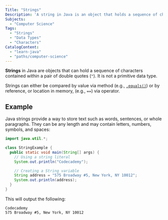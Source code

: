 ```yaml
---
Title: "Strings"
Description: 'A string in Java is an object that holds a sequence of characters contained within a pair of double quotes (").'
Subjects:
  - "Computer Science"
Tags:
  - "Strings"
  - "Data Types"
  - "Characters"
CatalogContent:
  - "learn-java"
  - "paths/computer-science"
---
```


**Strings** in Java are objects that can hold a sequence of characters contained within a pair of double quotes (`"`). It is not a primitive data type.

Strings can either be compared by value via method (e.g., [`.equals()`](https://www.codecademy.com/resources/docs/java/strings/equals)) or by reference, or location in memory, (e.g., `==`) via operator.

## Example

Java strings provide a way to store text such as words, sentences, or whole paragraphs. They can be any length and may contain letters, numbers, symbols, and spaces:

```java
import java.util.*;

class StringExample {
  public static void main(String[] args) {
    // Using a string literal
    System.out.println("Codecademy");

    // Creating a String variable
    String address = "575 Broadway #5, New York, NY 10012";
    System.out.println(address);
  }
}
```

This will output the following:

```shell
Codecademy
575 Broadway #5, New York, NY 10012
```
